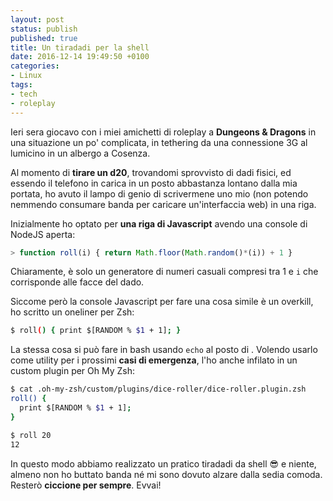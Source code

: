 ```yaml
---
layout: post
status: publish
published: true
title: Un tiradadi per la shell
date: 2016-12-14 19:49:50 +0100
categories:
- Linux
tags:
- tech
- roleplay
---
```


Ieri sera giocavo con i miei amichetti di roleplay a **Dungeons & Dragons** in una situazione un po' complicata, in tethering da una connessione 3G al lumicino in un albergo a Cosenza.

Al momento di **tirare un d20**, trovandomi sprovvisto di dadi fisici, ed essendo il telefono in carica in un posto abbastanza lontano dalla mia portata, ho avuto il lampo di genio di scrivermene uno mio (non potendo nemmendo consumare banda per caricare un'interfaccia web) in una riga.

Inizialmente ho optato per **una riga di Javascript** avendo una console di NodeJS aperta:

```js
> function roll(i) { return Math.floor(Math.random()*(i)) + 1 }
```

Chiaramente, è solo un generatore di numeri casuali compresi tra 1 e `i` che corrisponde alle facce del dado.

Siccome però la console Javascript per fare una cosa simile è un overkill, ho scritto un oneliner per Zsh:

```sh
$ roll() { print $[RANDOM % $1 + 1]; }
```

La stessa cosa si può fare in bash usando `echo` al posto di . Volendo usarlo come utility per i prossimi **casi di emergenza**, l'ho anche infilato in un custom plugin per Oh My Zsh:

```sh
$ cat .oh-my-zsh/custom/plugins/dice-roller/dice-roller.plugin.zsh
roll() {
  print $[RANDOM % $1 + 1];
}

$ roll 20
12
```

In questo modo abbiamo realizzato un pratico tiradadi da shell 😎 e niente, almeno non ho buttato banda né mi sono dovuto alzare dalla sedia comoda. Resterò **ciccione per sempre**. Evvai!
